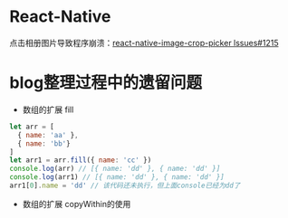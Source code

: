 # React-Native
点击相册图片导致程序崩溃：<a href='https://github.com/ivpusic/react-native-image-crop-picker/issues/1215'>react-native-image-crop-picker lssues#1215</a>

# blog整理过程中的遗留问题

+ 数组的扩展 fill 

```javascript
let arr = [
  { name: 'aa' },
  { name: 'bb'}
]
let arr1 = arr.fill({ name: 'cc' })
console.log(arr) // [{ name: 'dd' }, { name: 'dd' }]
console.log(arr1) // [{ name: 'dd' }, { name: 'dd' }]
arr1[0].name = 'dd' // 该代码还未执行，但上面console已经为dd了
```

+ 数组的扩展 copyWithin的使用